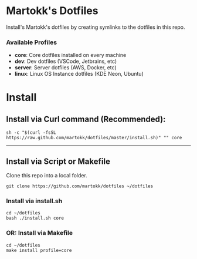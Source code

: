 # Martokk's Dotfiles

Install's Martokk's dotfiles by creating symlinks to the dotfiles in this repo.

### Available Profiles

- **core**: Core dotfiles installed on every machine
- **dev**: Dev dotfiles (VSCode, Jetbrains, etc)
- **server**: Server dotfiles (AWS, Docker, etc)
- **linux**: Linux OS Instance dotfiles (KDE Neon, Ubuntu)

# Install

## Install via Curl command (Recommended):

```shell
sh -c "$(curl -fsSL https://raw.github.com/martokk/dotfiles/master/install.sh)" "" core
```

---

## Install via Script or Makefile

Clone this repo into a local folder.

```shell
git clone https://github.com/martokk/dotfiles ~/dotfiles
```

### Install via install.sh

```shell
cd ~/dotfiles
bash ./install.sh core
```

### OR: Install via Makefile

```shell
cd ~/dotfiles
make install profile=core
```

